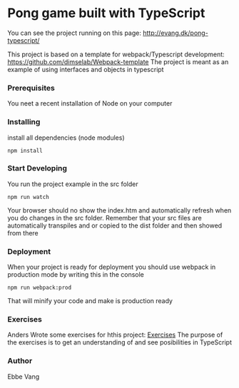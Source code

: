 # Pong game built with TypeScript
You can see the project running on this page: http://evang.dk/pong-typescript/

This project is based on a template for webpack/Typescript development: https://github.com/dimselab/Webpack-template
The project is meant as an example of using interfaces and objects in typescript 

### Prerequisites
You neet a recent installation of Node on your computer

### Installing
install all dependencies (node modules)
```console
npm install
```

### Start Developing
You run the project example in the src folder
```console
npm run watch
```
Your browser should no show the index.htm and automatically refresh when you do changes in the src folder.
Remember that your src files are automatically transpiles and or copied to the dist folder and then showed from there

### Deployment
When your project is ready for deployment you should use webpack in production mode by writing this in the console
```console
npm run webpack:prod
```
That will minify your code and make is production ready

### Exercises
Anders Wrote some exercises for hthis project: [Exercises](https://docs.google.com/document/d/e/2PACX-1vTc_1p9ei3wJo6IHK1Vx3443ft1Gndb8ZV1NatRflMjJ10xoUILoWco8paWDH8vQlgeiYjcpErR58-u/pub)
The purpose of the exercises is to get an understanding of and see posibilities in TypeScript

### Author
Ebbe Vang
